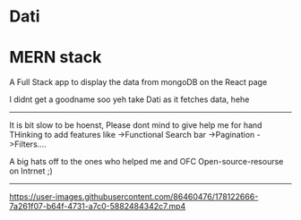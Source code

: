 # Dati
# MERN stack
A Full Stack app to display the data from mongoDB on the React page

I didnt get a goodname soo yeh take Dati as it fetches data, hehe

---------------------
It is bit slow to be hoenst, Please dont mind to give help me for hand 
THinking to add features like
->Functional Search bar
->Pagination
->Filters....

A big hats off to the ones who helped me and OFC Open-source-resourse on Intrnet ;)

----------------------

https://user-images.githubusercontent.com/86460476/178122666-7a261f07-b64f-4731-a7c0-5882484342c7.mp4
